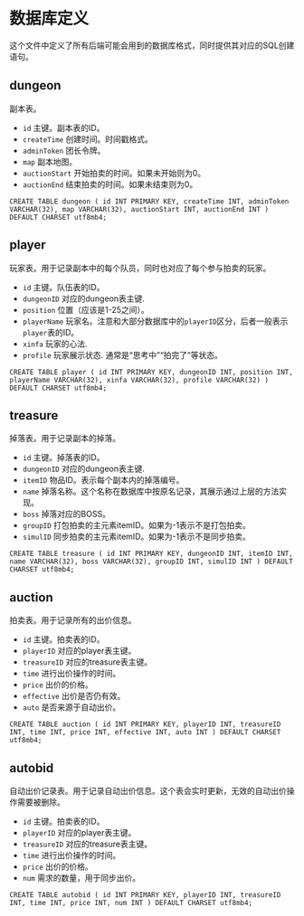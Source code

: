 # 数据库定义

这个文件中定义了所有后端可能会用到的数据库格式，同时提供其对应的SQL创建语句。

## dungeon

副本表。

- `id` 主键。副本表的ID。
- `createTime` 创建时间。时间戳格式。
- `adminToken` 团长令牌。
- `map` 副本地图。
- `auctionStart` 开始拍卖的时间。如果未开始则为0。
- `auctionEnd` 结束拍卖的时间。如果未结束则为0。

``CREATE TABLE dungeon (
         id INT PRIMARY KEY,
         createTime INT,
         adminToken VARCHAR(32),
         map VARCHAR(32),
         auctionStart INT,
         auctionEnd INT
) DEFAULT CHARSET utf8mb4;``

## player

玩家表。用于记录副本中的每个队员，同时也对应了每个参与拍卖的玩家。

- `id` 主键。队伍表的ID。
- `dungeonID` 对应的dungeon表主键.
- `position` 位置（应该是1-25之间）。
- `playerName` 玩家名。注意和大部分数据库中的`playerID`区分，后者一般表示`player`表的ID。
- `xinfa` 玩家的心法.
- `profile` 玩家展示状态. 通常是“思考中”“拍完了”等状态。

``CREATE TABLE player (
         id INT PRIMARY KEY,
         dungeonID INT,
         position INT,
         playerName VARCHAR(32),
         xinfa VARCHAR(32),
         profile VARCHAR(32)
) DEFAULT CHARSET utf8mb4;``

## treasure

掉落表。用于记录副本的掉落。

- `id` 主键。掉落表的ID。
- `dungeonID` 对应的dungeon表主键.
- `itemID` 物品ID。表示每个副本内的掉落编号。
- `name` 掉落名称。这个名称在数据库中按原名记录，其展示通过上层的方法实现。
- `boss` 掉落对应的BOSS。
- `groupID` 打包拍卖的主元素itemID。如果为-1表示不是打包拍卖。
- `simulID` 同步拍卖的主元素itemID。如果为-1表示不是同步拍卖。

``CREATE TABLE treasure (
         id INT PRIMARY KEY,
         dungeonID INT,
         itemID INT,
         name VARCHAR(32),
         boss VARCHAR(32),
         groupID INT,
         simulID INT
) DEFAULT CHARSET utf8mb4;``

## auction

拍卖表。用于记录所有的出价信息。

- `id` 主键。拍卖表的ID。
- `playerID` 对应的player表主键。
- `treasureID` 对应的treasure表主键。
- `time` 进行出价操作的时间。
- `price` 出价的价格。
- `effective` 出价是否仍有效。
- `auto` 是否来源于自动出价。

``CREATE TABLE auction (
         id INT PRIMARY KEY,
         playerID INT,
         treasureID INT,
         time INT,
         price INT,
         effective INT,
         auto INT
) DEFAULT CHARSET utf8mb4;``

## autobid

自动出价记录表。用于记录自动出价信息。这个表会实时更新，无效的自动出价操作需要被删除。

- `id` 主键。拍卖表的ID。
- `playerID` 对应的player表主键。
- `treasureID` 对应的treasure表主键。
- `time` 进行出价操作的时间。
- `price` 出价的价格。
- `num` 需求的数量，用于同步出价。

``CREATE TABLE autobid (
         id INT PRIMARY KEY,
         playerID INT,
         treasureID INT,
         time INT,
         price INT,
         num INT
) DEFAULT CHARSET utf8mb4;``


